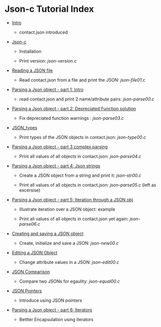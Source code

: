 # Json-c Tutorial Index

- [Intro](https://github.com/rbtylee/tutorial-jsonc/blob/master/tutorial/Intro.md)

    * contact.json introduced

- [Json-c](https://github.com/rbtylee/tutorial-jsonc/blob/master/tutorial/Json-c.md)

    * Installation

    * Print version: _*json-version.c*_

- [Reading a JSON file](https://github.com/rbtylee/tutorial-jsonc/blob/master/tutorial/File.md)

    * Read contact.json from a file and print the JSON: _*json-file01.c*_

- [Parsing a Json object - part 1: Intro](https://github.com/rbtylee/tutorial-jsonc/blob/master/tutorial/legacy.md)

    * read contact.json  and print 2 name/attribute pairs: _*json-parse00.c*_

- [Parsing a Json object - part 2: Depreciated Function solution](https://github.com/rbtylee/tutorial-jsonc/blob/master/tutorial/parsing.md)

    * Fix depreciated function warnings : _*json-parse03.c*_

- [JSON_types](https://github.com/rbtylee/tutorial-jsonc/blob/master/tutorial/types.md)

    * Print types of the JSON objects in contact.json: _*json-type00.c*_

- [Parsing a Json object - part 3 complex parsing](https://github.com/rbtylee/tutorial-jsonc/blob/master/tutorial/parsing2.md)
    * Print all values of all objects in contact.json: _*json-parse04.c*_

- [Parsing a Json object - part 4: Json strings](https://github.com/rbtylee/tutorial-jsonc/blob/master/tutorial/parsing3.md)

    * Create a JSON object from a string and print it: _*json-str00.c*_

    * Print all values of all objects in contact.json: _*json-parse05.c*_ (left as excersise)

- [Parsing a Json object - part 5: Iteration through a JSON obj](https://github.com/rbtylee/tutorial-jsonc/blob/master/tutorial/parsing4.md)

    * Illustrate iteration over a JSON object: example

    * Print all values of all objects in contact.json yet again: _*json-parse06.c*_

- [Creating and saving a JSON object](https://github.com/rbtylee/tutorial-jsonc/blob/master/tutorial/new.md)

    * Create, initialize and save a JSON: _*json-new00.c*_

- [Editing a JSON Object](https://github.com/rbtylee/tutorial-jsonc/blob/master/tutorial/edit.md)

    * Change attribute values in a JSON: _*json-edit00.c*_
  
- [JSON Comparison](https://github.com/rbtylee/tutorial-jsonc/blob/master/tutorial/equal.md)

    * Compare two JSONs for egaulity: _*json-equal00.c*_

- [JSON Pointers](https://github.com/rbtylee/tutorial-jsonc/blob/master/tutorial/edit2.md)

    * Introduce using JSON pointers

- [Parsing a Json object - part 6: Iterators](https://github.com/rbtylee/tutorial-jsonc/blob/master/tutorial/parsing5.md)

    * Bettter Encapsulation using iterators
